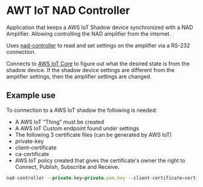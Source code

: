 # AWT IoT NAD Controller
Application that keeps a AWS IoT Shadow device synchronized with a NAD Amplifier. Allowing controlling the NAD amplifier from the internet.

Uses [nad-controller](https://github.com/dmalmkvist/nad-controller) to read and set settings on the amplifier via a RS-232 connection.

Connects to [AWS IoT Core](https://aws.amazon.com/iot-core/) to figure out what the desired state is from the shadow device. If the shadow device settings are different from the amplifier settings, then the amplifier settings are changed.

## Example use
To connection to a AWS IoT shadow the following is needed:
- A AWS IoT “Thing” must be created
- A AWS IoT Custom endpoint found under settings
- The following 3 certificate files (can be generated by AWS IoT)
- private-key
- client-certificate
- ca-certificate
- AWS IoT policy created that gives the certificate's owner the right to Connect, Publish, Subscribe and Receive.

```javascript
nad-controller --private-key=private.pem.key --client-certificate=certificate.pem.crt --ca-certificate=root-CA.crt --client-id=<device-id> --thing-name=<thing-name> --host=<custom-endpoint>
```
